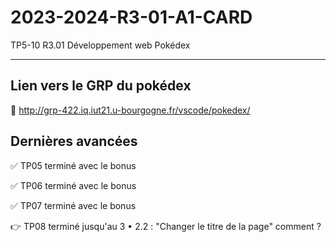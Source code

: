 # 2023-2024-R3-01-A1-CARD
TP5-10 R3.01 Développement web Pokédex

<hr>

## Lien vers le GRP du pokédex
🔗 http://grp-422.iq.iut21.u-bourgogne.fr/vscode/pokedex/

## Dernières avancées
✅ TP05 terminé avec le bonus

✅ TP06 terminé avec le bonus

✅ TP07 terminé avec le bonus

👉 TP08 terminé jusqu'au 3
  • 2.2 : "Changer le titre de la page" comment ?
